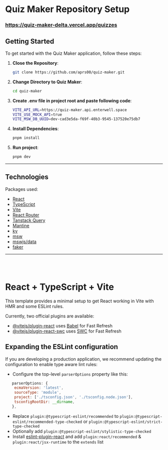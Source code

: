 # Quiz Maker Repository Setup

### https://quiz-maker-delta.vercel.app/quizzes

## Getting Started

To get started with the Quiz Maker application, follow these steps:

1.  **Close the Repository**:

    ```bash
    git clone https://github.com/aprs00/quiz-maker.git
    ```

2.  **Change Directory to Quiz Maker**:

    ```bash
    cd quiz-maker
    ```

3.  **Create .env file in project root and paste following code**:

    ```bash
    VITE_API_URL=https://quiz-maker.api.enterwell.space
    VITE_USE_MOCK_API=true
    VITE_MSW_DB_UUID=dev-cad3e5da-f69f-40b3-9545-137520e75db7
    ```

4.  **Install Dependencies**:

    ```bash
    pnpm install
    ```

5.  **Run project**:

    ```bash
    pnpm dev
    ```

---

## Technologies

Packages used:

-   [React](https://react.dev)
-   [TypeScript](https://www.typescriptlang.org)
-   [Vite](https://vitejs.dev/)
-   [React Router](https://reactrouter.com/en/main)
-   [Tanstack Query](https://tanstack.com/query/latest)
-   [Mantine](https://mantine.dev)
-   [ky](https://github.com/sindresorhus/ky)
-   [msw](https://mswjs.io/)
-   [mswjs/data](https://github.com/mswjs/data)
-   [faker](https://fakerjs.dev/)

---

<br /> <br />

# React + TypeScript + Vite

This template provides a minimal setup to get React working in Vite with HMR and some ESLint rules.

Currently, two official plugins are available:

-   [@vitejs/plugin-react](https://github.com/vitejs/vite-plugin-react/blob/main/packages/plugin-react/README.md) uses [Babel](https://babeljs.io/) for Fast Refresh
-   [@vitejs/plugin-react-swc](https://github.com/vitejs/vite-plugin-react-swc) uses [SWC](https://swc.rs/) for Fast Refresh

## Expanding the ESLint configuration

If you are developing a production application, we recommend updating the configuration to enable type aware lint rules:

-   Configure the top-level `parserOptions` property like this:

```js
   parserOptions: {
    ecmaVersion: 'latest',
    sourceType: 'module',
    project: ['./tsconfig.json', './tsconfig.node.json'],
    tsconfigRootDir: __dirname,
   },
```

-   Replace `plugin:@typescript-eslint/recommended` to `plugin:@typescript-eslint/recommended-type-checked` or `plugin:@typescript-eslint/strict-type-checked`
-   Optionally add `plugin:@typescript-eslint/stylistic-type-checked`
-   Install [eslint-plugin-react](https://github.com/jsx-eslint/eslint-plugin-react) and add `plugin:react/recommended` & `plugin:react/jsx-runtime` to the `extends` list
